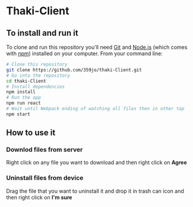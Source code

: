 # Thaki-Client

## To install and run it

To clone and run this repository you'll need [Git](https://git-scm.com) and [Node.js](https://nodejs.org/en/download/) (which comes with [npm](http://npmjs.com)) installed on your computer. From your command line:

```bash
# Clone this repository
git clone https://github.com/359jo/thaki-Client.git
# Go into the repository
cd thaki-Client
# Install dependencies
npm install
# Run the app
npm run react 
# Wait until Webpack ending of watching all files then in other tap
npm start
```

## How to use it

### Downlod files from server

Right click on any file you want to download and then right click on **Agree** 

### Uninstall files from device

Drag the file that you want to uninstall it and drop it in trash can icon and then right click on **I'm sure**

